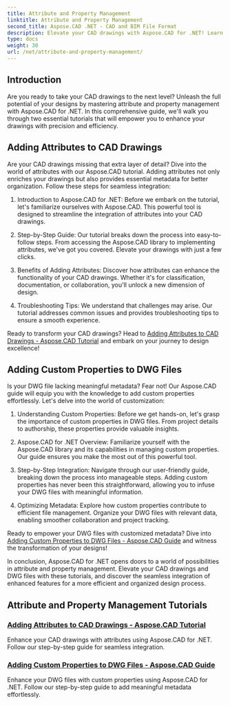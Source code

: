 ```yaml
---
title: Attribute and Property Management
linktitle: Attribute and Property Management
second_title: Aspose.CAD .NET - CAD and BIM File Format
description: Elevate your CAD drawings with Aspose.CAD for .NET! Learn to add attributes and custom properties seamlessly through tutorials. Enhance your designs effortlessly.
type: docs
weight: 30
url: /net/attribute-and-property-management/
---
```



## Introduction

Are you ready to take your CAD drawings to the next level? Unleash the full potential of your designs by mastering attribute and property management with Aspose.CAD for .NET. In this comprehensive guide, we'll walk you through two essential tutorials that will empower you to enhance your drawings with precision and efficiency.

## Adding Attributes to CAD Drawings

Are your CAD drawings missing that extra layer of detail? Dive into the world of attributes with our Aspose.CAD tutorial. Adding attributes not only enriches your drawings but also provides essential metadata for better organization. Follow these steps for seamless integration:

1. Introduction to Aspose.CAD for .NET: Before we embark on the tutorial, let's familiarize ourselves with Aspose.CAD. This powerful tool is designed to streamline the integration of attributes into your CAD drawings.

2. Step-by-Step Guide: Our tutorial breaks down the process into easy-to-follow steps. From accessing the Aspose.CAD library to implementing attributes, we've got you covered. Elevate your drawings with just a few clicks.

3. Benefits of Adding Attributes: Discover how attributes can enhance the functionality of your CAD drawings. Whether it's for classification, documentation, or collaboration, you'll unlock a new dimension of design.

4. Troubleshooting Tips: We understand that challenges may arise. Our tutorial addresses common issues and provides troubleshooting tips to ensure a smooth experience.

Ready to transform your CAD drawings? Head to [Adding Attributes to CAD Drawings - Aspose.CAD Tutorial](./adding-attributes-to-cad-drawings/) and embark on your journey to design excellence!

## Adding Custom Properties to DWG Files

Is your DWG file lacking meaningful metadata? Fear not! Our Aspose.CAD guide will equip you with the knowledge to add custom properties effortlessly. Let's delve into the world of customization:

1. Understanding Custom Properties: Before we get hands-on, let's grasp the importance of custom properties in DWG files. From project details to authorship, these properties provide valuable insights.

2. Aspose.CAD for .NET Overview: Familiarize yourself with the Aspose.CAD library and its capabilities in managing custom properties. Our guide ensures you make the most out of this powerful tool.

3. Step-by-Step Integration: Navigate through our user-friendly guide, breaking down the process into manageable steps. Adding custom properties has never been this straightforward, allowing you to infuse your DWG files with meaningful information.

4. Optimizing Metadata: Explore how custom properties contribute to efficient file management. Organize your DWG files with relevant data, enabling smoother collaboration and project tracking.

Ready to empower your DWG files with customized metadata? Dive into [Adding Custom Properties to DWG Files - Aspose.CAD Guide](./adding-custom-properties-to-dwg/) and witness the transformation of your designs!

In conclusion, Aspose.CAD for .NET opens doors to a world of possibilities in attribute and property management. Elevate your CAD drawings and DWG files with these tutorials, and discover the seamless integration of enhanced features for a more efficient and organized design process.
## Attribute and Property Management Tutorials
### [Adding Attributes to CAD Drawings - Aspose.CAD Tutorial](./adding-attributes-to-cad-drawings/)
Enhance your CAD drawings with attributes using Aspose.CAD for .NET. Follow our step-by-step guide for seamless integration.
### [Adding Custom Properties to DWG Files - Aspose.CAD Guide](./adding-custom-properties-to-dwg/)
Enhance your DWG files with custom properties using Aspose.CAD for .NET. Follow our step-by-step guide to add meaningful metadata effortlessly.